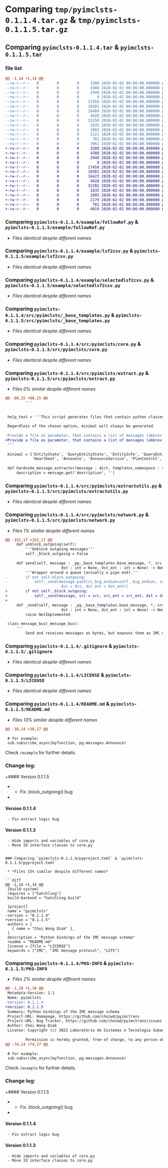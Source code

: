 # Comparing `tmp/pyimclsts-0.1.1.4.tar.gz` & `tmp/pyimclsts-0.1.1.5.tar.gz`

## Comparing `pyimclsts-0.1.1.4.tar` & `pyimclsts-0.1.1.5.tar`

### file list

```diff
@@ -1,14 +1,14 @@
--rw-r--r--   0        0        0     3280 2020-02-02 00:00:00.000000 pyimclsts-0.1.1.4/example/followRef.py
--rw-r--r--   0        0        0     4388 2020-02-02 00:00:00.000000 pyimclsts-0.1.1.4/example/lsf2csv.py
--rw-r--r--   0        0        0     2940 2020-02-02 00:00:00.000000 pyimclsts-0.1.1.4/example/selectedlsf2csv.py
--rw-r--r--   0        0        0        0 2020-02-02 00:00:00.000000 pyimclsts-0.1.1.4/src/pyimclsts/__init__.py
--rw-r--r--   0        0        0    17450 2020-02-02 00:00:00.000000 pyimclsts-0.1.1.4/src/pyimclsts/_base_templates.py
--rw-r--r--   0        0        0    10301 2020-02-02 00:00:00.000000 pyimclsts-0.1.1.4/src/pyimclsts/core.py
--rw-r--r--   0        0        0    16409 2020-02-02 00:00:00.000000 pyimclsts-0.1.1.4/src/pyimclsts/extract.py
--rw-r--r--   0        0        0     4028 2020-02-02 00:00:00.000000 pyimclsts-0.1.1.4/src/pyimclsts/extractutils.py
--rw-r--r--   0        0        0    32250 2020-02-02 00:00:00.000000 pyimclsts-0.1.1.4/src/pyimclsts/network.py
--rw-r--r--   0        0        0     1835 2020-02-02 00:00:00.000000 pyimclsts-0.1.1.4/.gitignore
--rw-r--r--   0        0        0     1093 2020-02-02 00:00:00.000000 pyimclsts-0.1.1.4/LICENSE
--rw-r--r--   0        0        0     2121 2020-02-02 00:00:00.000000 pyimclsts-0.1.1.4/README.md
--rw-r--r--   0        0        0      701 2020-02-02 00:00:00.000000 pyimclsts-0.1.1.4/pyproject.toml
--rw-r--r--   0        0        0     3961 2020-02-02 00:00:00.000000 pyimclsts-0.1.1.4/PKG-INFO
+-rw-r--r--   0        0        0     3280 2020-02-02 00:00:00.000000 pyimclsts-0.1.1.5/example/followRef.py
+-rw-r--r--   0        0        0     4388 2020-02-02 00:00:00.000000 pyimclsts-0.1.1.5/example/lsf2csv.py
+-rw-r--r--   0        0        0     2940 2020-02-02 00:00:00.000000 pyimclsts-0.1.1.5/example/selectedlsf2csv.py
+-rw-r--r--   0        0        0        0 2020-02-02 00:00:00.000000 pyimclsts-0.1.1.5/src/pyimclsts/__init__.py
+-rw-r--r--   0        0        0    17450 2020-02-02 00:00:00.000000 pyimclsts-0.1.1.5/src/pyimclsts/_base_templates.py
+-rw-r--r--   0        0        0    10301 2020-02-02 00:00:00.000000 pyimclsts-0.1.1.5/src/pyimclsts/core.py
+-rw-r--r--   0        0        0    16423 2020-02-02 00:00:00.000000 pyimclsts-0.1.1.5/src/pyimclsts/extract.py
+-rw-r--r--   0        0        0     4028 2020-02-02 00:00:00.000000 pyimclsts-0.1.1.5/src/pyimclsts/extractutils.py
+-rw-r--r--   0        0        0    32202 2020-02-02 00:00:00.000000 pyimclsts-0.1.1.5/src/pyimclsts/network.py
+-rw-r--r--   0        0        0     1835 2020-02-02 00:00:00.000000 pyimclsts-0.1.1.5/.gitignore
+-rw-r--r--   0        0        0     1093 2020-02-02 00:00:00.000000 pyimclsts-0.1.1.5/LICENSE
+-rw-r--r--   0        0        0     2179 2020-02-02 00:00:00.000000 pyimclsts-0.1.1.5/README.md
+-rw-r--r--   0        0        0      701 2020-02-02 00:00:00.000000 pyimclsts-0.1.1.5/pyproject.toml
+-rw-r--r--   0        0        0     4019 2020-02-02 00:00:00.000000 pyimclsts-0.1.1.5/PKG-INFO
```

### Comparing `pyimclsts-0.1.1.4/example/followRef.py` & `pyimclsts-0.1.1.5/example/followRef.py`

 * *Files identical despite different names*

### Comparing `pyimclsts-0.1.1.4/example/lsf2csv.py` & `pyimclsts-0.1.1.5/example/lsf2csv.py`

 * *Files identical despite different names*

### Comparing `pyimclsts-0.1.1.4/example/selectedlsf2csv.py` & `pyimclsts-0.1.1.5/example/selectedlsf2csv.py`

 * *Files identical despite different names*

### Comparing `pyimclsts-0.1.1.4/src/pyimclsts/_base_templates.py` & `pyimclsts-0.1.1.5/src/pyimclsts/_base_templates.py`

 * *Files identical despite different names*

### Comparing `pyimclsts-0.1.1.4/src/pyimclsts/core.py` & `pyimclsts-0.1.1.5/src/pyimclsts/core.py`

 * *Files identical despite different names*

### Comparing `pyimclsts-0.1.1.4/src/pyimclsts/extract.py` & `pyimclsts-0.1.1.5/src/pyimclsts/extract.py`

 * *Files 0% similar despite different names*

```diff
@@ -68,15 +68,15 @@
         '''
 
 
 help_text = '''This script generates files that contain python classes as described in the IMC message schema.
 
 Regardless of the chosen option, minimal will always be generated.
 
-Provide a file as parameter, that contains a list of messages (abbrev's) to be white- or blacklisted.
+Provide a file as parameter, that contains a list of messages (abbrev's, one per line) to be white- or blacklisted.
 '''
 
 minimal = {'EntityState', 'QueryEntityState', 'EntityInfo', 'QueryEntityInfo', 'EntityList', 'EntityActivationState', 'QueryEntityActivationState', 
            'Heartbeat', 'Announce', 'AnnounceService', 'PlanControl', 'PlanSpecification', 'PlanVariable', 'PlanManeuver', 'PlanTransition'}
 
 def hardcode_message_extractor(message : dict, templates_namespace : str) -> str:
     description = message.get('description', '')
```

### Comparing `pyimclsts-0.1.1.4/src/pyimclsts/extractutils.py` & `pyimclsts-0.1.1.5/src/pyimclsts/extractutils.py`

 * *Files identical despite different names*

### Comparing `pyimclsts-0.1.1.4/src/pyimclsts/network.py` & `pyimclsts-0.1.1.5/src/pyimclsts/network.py`

 * *Files 1% similar despite different names*

```diff
@@ -152,17 +152,17 @@
     def unblock_outgoing(self):
         '''Unblock outgoing messages'''
         self._block_outgoing = False
 
     def send(self, message : _pg._base_templates.base_message, *, src : int = None, src_ent : int = None, 
                         dst : int = None, dst_ent : int = None) -> None:
         '''Wrapper around a queue (actually a pipe end).'''
-        if not self.block_outgoing:
-            self._send(message.pack(is_big_endian=self._big_endian, src = src, src_ent = src_ent, 
-                        dst = dst, dst_ent = dst_ent))
+        if not self._block_outgoing:
+            self._send(message, src = src, src_ent = src_ent, dst = dst, dst_ent = dst_ent)
+            
     def _send(self, message : _pg._base_templates.base_message, *, src : int = None, src_ent : int = None, 
                         dst : int = None, dst_ent : int = None) -> None:
         raise NotImplemented
 
 class message_bus(_message_bus):
     '''
         Send and receives messages as bytes, but exposes them as IMC messages
```

### Comparing `pyimclsts-0.1.1.4/.gitignore` & `pyimclsts-0.1.1.5/.gitignore`

 * *Files identical despite different names*

### Comparing `pyimclsts-0.1.1.4/LICENSE` & `pyimclsts-0.1.1.5/LICENSE`

 * *Files identical despite different names*

### Comparing `pyimclsts-0.1.1.4/README.md` & `pyimclsts-0.1.1.5/README.md`

 * *Files 13% similar despite different names*

```diff
@@ -38,14 +38,17 @@
 
 # for example:
 sub.subscribe_async(myfunction, pg.messages.Announce)
 ```
 Check `/example` for further details.
 
 ### Change log:
+#### Version 0.1.1.5
+    - Fix .block_outgoing() bug
+    
 #### Version 0.1.1.4
     - Fix extract logic bug
 
 #### Version 0.1.1.3
 
     - Hide imports and variables of core.py
     - Move IO interface classes to core.py
```

### Comparing `pyimclsts-0.1.1.4/pyproject.toml` & `pyimclsts-0.1.1.5/pyproject.toml`

 * *Files 15% similar despite different names*

```diff
@@ -1,14 +1,14 @@
 [build-system]
 requires = ["hatchling"]
 build-backend = "hatchling.build"
 
 [project]
 name = "pyimclsts"
-version = "0.1.1.4"
+version = "0.1.1.5"
 authors = [
   { name = "Choi Wang Dzak" },
 ]
 description = "Python bindings of the IMC message schema"
 readme = "README.md"
 license = {file = "LICENSE"}
 keywords = ["IMC", "IMC message protocol", "LSTS"]
```

### Comparing `pyimclsts-0.1.1.4/PKG-INFO` & `pyimclsts-0.1.1.5/PKG-INFO`

 * *Files 2% similar despite different names*

```diff
@@ -1,10 +1,10 @@
 Metadata-Version: 2.1
 Name: pyimclsts
-Version: 0.1.1.4
+Version: 0.1.1.5
 Summary: Python bindings of the IMC message schema
 Project-URL: Homepage, https://github.com/choiwd/pyimctrans
 Project-URL: Bug Tracker, https://github.com/choiwd/pyimctrans/issues
 Author: Choi Wang Dzak
 License: Copyright (c) 2023 Laboratório de Sistemas e Tecnologia Subaquática
         
         Permission is hereby granted, free of charge, to any person obtaining a copy
@@ -74,14 +74,17 @@
 
 # for example:
 sub.subscribe_async(myfunction, pg.messages.Announce)
 ```
 Check `/example` for further details.
 
 ### Change log:
+#### Version 0.1.1.5
+    - Fix .block_outgoing() bug
+    
 #### Version 0.1.1.4
     - Fix extract logic bug
 
 #### Version 0.1.1.3
 
     - Hide imports and variables of core.py
     - Move IO interface classes to core.py
```

